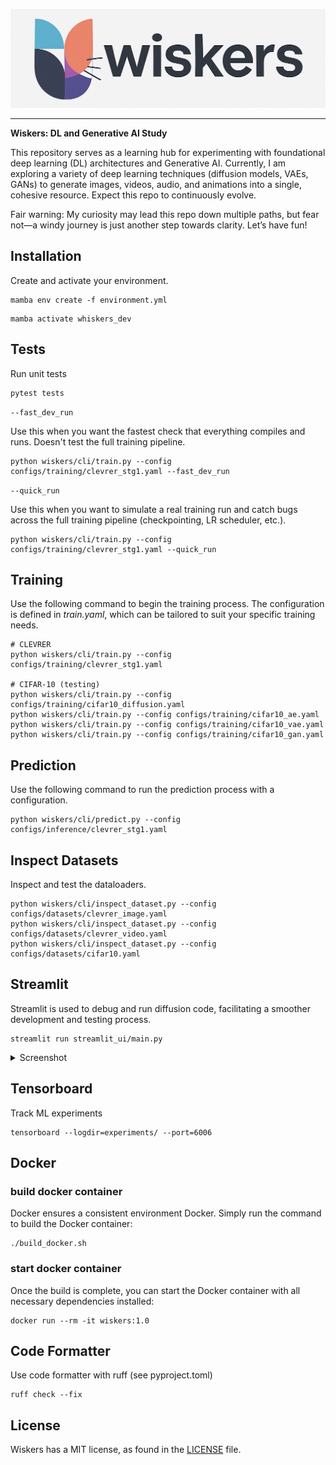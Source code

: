 
![PyTorch Logo](https://raw.githubusercontent.com/electricshadok/wiskers/refs/heads/main/docs/wiskers_logo.png)

--------------------------------------------------------------------------------


**Wiskers: DL and  Generative AI Study**


This repository serves as a learning hub for experimenting with foundational deep learning (DL) architectures and Generative AI. Currently, I am exploring a variety of deep learning techniques (diffusion models, VAEs, GANs) to generate images, videos, audio, and animations into a single, cohesive resource. Expect this repo to continuously evolve.

Fair warning: My curiosity may lead this repo down multiple paths, but fear not—a windy journey is just another step towards clarity. Let’s have fun!

## Installation

Create and activate your environment.
```
mamba env create -f environment.yml
```

```
mamba activate whiskers_dev
```

## Tests

Run unit tests

```
pytest tests
```

```--fast_dev_run```

Use this when you want the fastest check that everything compiles and runs. Doesn't test the full training pipeline.

```
python wiskers/cli/train.py --config configs/training/clevrer_stg1.yaml --fast_dev_run
```

```--quick_run```

Use this when you want to simulate a real training run and catch bugs across the full training pipeline (checkpointing, LR scheduler, etc.).

```
python wiskers/cli/train.py --config configs/training/clevrer_stg1.yaml --quick_run
```

## Training

Use the following command to begin the training process. The configuration is defined in *train.yaml*, which can be tailored to suit your specific training needs.

```
# CLEVRER
python wiskers/cli/train.py --config configs/training/clevrer_stg1.yaml

# CIFAR-10 (testing)
python wiskers/cli/train.py --config configs/training/cifar10_diffusion.yaml
python wiskers/cli/train.py --config configs/training/cifar10_ae.yaml
python wiskers/cli/train.py --config configs/training/cifar10_vae.yaml
python wiskers/cli/train.py --config configs/training/cifar10_gan.yaml
```

## Prediction

Use the following command to run the prediction process with a configuration.

```
python wiskers/cli/predict.py --config configs/inference/clevrer_stg1.yaml
```

## Inspect Datasets

Inspect and test the dataloaders.

```
python wiskers/cli/inspect_dataset.py --config configs/datasets/clevrer_image.yaml
python wiskers/cli/inspect_dataset.py --config configs/datasets/clevrer_video.yaml
python wiskers/cli/inspect_dataset.py --config configs/datasets/cifar10.yaml
```

## Streamlit

Streamlit is used to debug and run diffusion code, facilitating a smoother development and testing process.

```
streamlit run streamlit_ui/main.py
```

<details>
<summary>Screenshot</summary>
<p align="center"><img src="docs/app.png?raw=true"></p>
</details>


## Tensorboard

Track ML experiments

```
tensorboard --logdir=experiments/ --port=6006
```

## Docker

### build docker container

Docker ensures a consistent environment Docker. Simply run the command to build the Docker container:

```
./build_docker.sh
```

### start docker container
Once the build is complete, you can start the Docker container with all necessary dependencies installed:

```
docker run --rm -it wiskers:1.0
```

## Code Formatter
Use code formatter with ruff (see pyproject.toml)

```
ruff check --fix
```


## License

Wiskers has a MIT license, as found in the [LICENSE](https://github.com/vincentbonnetai/wiskers/blob/main/LICENSE) file.

